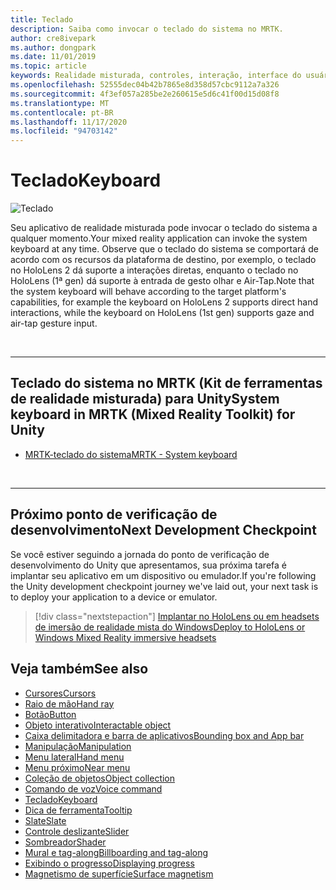 ```yaml
---
title: Teclado
description: Saiba como invocar o teclado do sistema no MRTK.
author: cre8ivepark
ms.author: dongpark
ms.date: 11/01/2019
ms.topic: article
keywords: Realidade misturada, controles, interação, interface do usuário, UX, headset de realidade misturada, headset da realidade mista do Windows, headset da realidade virtual, HoloLens, teclado, MRTK, kit de ferramentas da realidade misturada
ms.openlocfilehash: 52555dec04b42b7865e8d358d57cbc9112a7a326
ms.sourcegitcommit: 4f3ef057a285be2e260615e5d6c41f00d15d08f8
ms.translationtype: MT
ms.contentlocale: pt-BR
ms.lasthandoff: 11/17/2020
ms.locfileid: "94703142"
---
```

# <a name="keyboard"></a><span data-ttu-id="f9f7e-104">Teclado</span><span class="sxs-lookup"><span data-stu-id="f9f7e-104">Keyboard</span></span>

![Teclado](images/UX_Hero_Keyboard.jpg)

<span data-ttu-id="f9f7e-106">Seu aplicativo de realidade misturada pode invocar o teclado do sistema a qualquer momento.</span><span class="sxs-lookup"><span data-stu-id="f9f7e-106">Your mixed reality application can invoke the system keyboard at any time.</span></span> <span data-ttu-id="f9f7e-107">Observe que o teclado do sistema se comportará de acordo com os recursos da plataforma de destino, por exemplo, o teclado no HoloLens 2 dá suporte a interações diretas, enquanto o teclado no HoloLens (1ª gen) dá suporte à entrada de gesto olhar e Air-Tap.</span><span class="sxs-lookup"><span data-stu-id="f9f7e-107">Note that the system keyboard will behave according to the target platform's capabilities, for example the keyboard on HoloLens 2 supports direct hand interactions, while the keyboard on HoloLens (1st gen) supports gaze and air-tap gesture input.</span></span>


<br>

---

## <a name="system-keyboard-in-mrtk-mixed-reality-toolkit-for-unity"></a><span data-ttu-id="f9f7e-108">Teclado do sistema no MRTK (Kit de ferramentas de realidade misturada) para Unity</span><span class="sxs-lookup"><span data-stu-id="f9f7e-108">System keyboard in MRTK (Mixed Reality Toolkit) for Unity</span></span>

* [<span data-ttu-id="f9f7e-109">MRTK-teclado do sistema</span><span class="sxs-lookup"><span data-stu-id="f9f7e-109">MRTK - System keyboard</span></span>](https://microsoft.github.io/MixedRealityToolkit-Unity/Documentation/README_SystemKeyboard.html)

<br>

---

## <a name="next-development-checkpoint"></a><span data-ttu-id="f9f7e-110">Próximo ponto de verificação de desenvolvimento</span><span class="sxs-lookup"><span data-stu-id="f9f7e-110">Next Development Checkpoint</span></span>

<span data-ttu-id="f9f7e-111">Se você estiver seguindo a jornada do ponto de verificação de desenvolvimento do Unity que apresentamos, sua próxima tarefa é implantar seu aplicativo em um dispositivo ou emulador.</span><span class="sxs-lookup"><span data-stu-id="f9f7e-111">If you're following the Unity development checkpoint journey we've laid out, your next task is to deploy your application to a device or emulator.</span></span> 

> [!div class="nextstepaction"]
> [<span data-ttu-id="f9f7e-112">Implantar no HoloLens ou em headsets de imersão de realidade mista do Windows</span><span class="sxs-lookup"><span data-stu-id="f9f7e-112">Deploy to HoloLens or Windows Mixed Reality immersive headsets</span></span>](../develop/platform-capabilities-and-apis/using-visual-studio.md)

## <a name="see-also"></a><span data-ttu-id="f9f7e-113">Veja também</span><span class="sxs-lookup"><span data-stu-id="f9f7e-113">See also</span></span>

* [<span data-ttu-id="f9f7e-114">Cursores</span><span class="sxs-lookup"><span data-stu-id="f9f7e-114">Cursors</span></span>](cursors.md)
* [<span data-ttu-id="f9f7e-115">Raio de mão</span><span class="sxs-lookup"><span data-stu-id="f9f7e-115">Hand ray</span></span>](point-and-commit.md)
* [<span data-ttu-id="f9f7e-116">Botão</span><span class="sxs-lookup"><span data-stu-id="f9f7e-116">Button</span></span>](button.md)
* [<span data-ttu-id="f9f7e-117">Objeto interativo</span><span class="sxs-lookup"><span data-stu-id="f9f7e-117">Interactable object</span></span>](interactable-object.md)
* [<span data-ttu-id="f9f7e-118">Caixa delimitadora e barra de aplicativos</span><span class="sxs-lookup"><span data-stu-id="f9f7e-118">Bounding box and App bar</span></span>](app-bar-and-bounding-box.md)
* [<span data-ttu-id="f9f7e-119">Manipulação</span><span class="sxs-lookup"><span data-stu-id="f9f7e-119">Manipulation</span></span>](direct-manipulation.md)
* [<span data-ttu-id="f9f7e-120">Menu lateral</span><span class="sxs-lookup"><span data-stu-id="f9f7e-120">Hand menu</span></span>](hand-menu.md)
* [<span data-ttu-id="f9f7e-121">Menu próximo</span><span class="sxs-lookup"><span data-stu-id="f9f7e-121">Near menu</span></span>](near-menu.md)
* [<span data-ttu-id="f9f7e-122">Coleção de objetos</span><span class="sxs-lookup"><span data-stu-id="f9f7e-122">Object collection</span></span>](object-collection.md)
* [<span data-ttu-id="f9f7e-123">Comando de voz</span><span class="sxs-lookup"><span data-stu-id="f9f7e-123">Voice command</span></span>](voice-input.md)
* [<span data-ttu-id="f9f7e-124">Teclado</span><span class="sxs-lookup"><span data-stu-id="f9f7e-124">Keyboard</span></span>](keyboard.md)
* [<span data-ttu-id="f9f7e-125">Dica de ferramenta</span><span class="sxs-lookup"><span data-stu-id="f9f7e-125">Tooltip</span></span>](tooltip.md)
* [<span data-ttu-id="f9f7e-126">Slate</span><span class="sxs-lookup"><span data-stu-id="f9f7e-126">Slate</span></span>](slate.md)
* [<span data-ttu-id="f9f7e-127">Controle deslizante</span><span class="sxs-lookup"><span data-stu-id="f9f7e-127">Slider</span></span>](slider.md)
* [<span data-ttu-id="f9f7e-128">Sombreador</span><span class="sxs-lookup"><span data-stu-id="f9f7e-128">Shader</span></span>](shader.md)
* [<span data-ttu-id="f9f7e-129">Mural e tag-along</span><span class="sxs-lookup"><span data-stu-id="f9f7e-129">Billboarding and tag-along</span></span>](billboarding-and-tag-along.md)
* [<span data-ttu-id="f9f7e-130">Exibindo o progresso</span><span class="sxs-lookup"><span data-stu-id="f9f7e-130">Displaying progress</span></span>](progress.md)
* [<span data-ttu-id="f9f7e-131">Magnetismo de superfície</span><span class="sxs-lookup"><span data-stu-id="f9f7e-131">Surface magnetism</span></span>](surface-magnetism.md)
